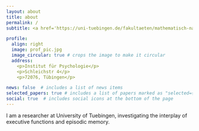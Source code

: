 ```yaml
---
layout: about
title: about
permalink: /
subtitle: <a href='https://uni-tuebingen.de/fakultaeten/mathematisch-naturwissenschaftliche-fakultaet/fachbereiche/psychologie/arbeitsbereiche/allgemeine-psychologie/team/moritz-schiltenwolf/'>University of Tuebingen</a>

profile:
  align: right
  image: prof_pic.jpg
  image_circular: true # crops the image to make it circular
  address:
    <p>Institut für Psychologie</p>
    <p>Schleichstr 4</p>
    <p>72076, Tübingen</p>

news: false  # includes a list of news items
selected_papers: true # includes a list of papers marked as "selected={true}"
social: true  # includes social icons at the bottom of the page
---
```


I am a researcher at University of Tuebingen, investigating the interplay of executive functions and episodic memory.
